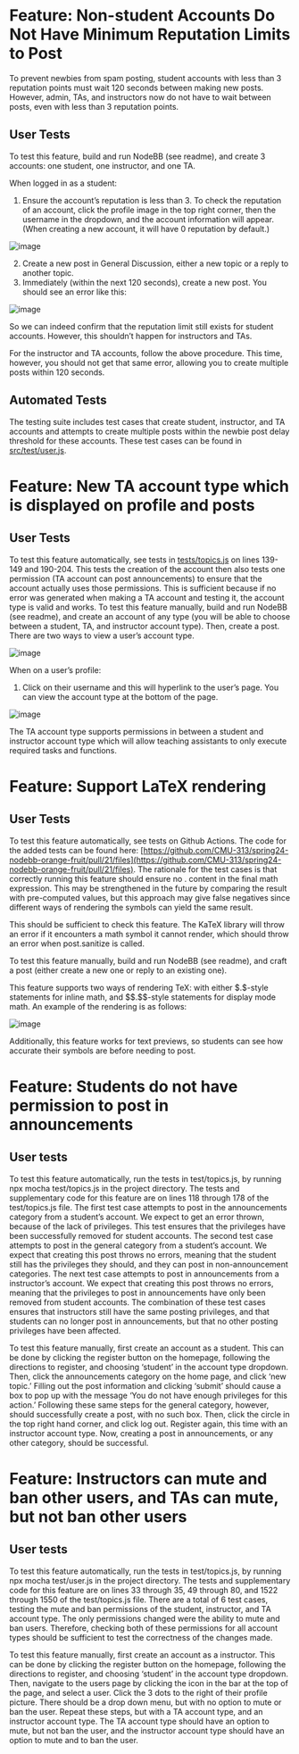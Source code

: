 # Feature: Non-student Accounts Do Not Have Minimum Reputation Limits to Post

To prevent newbies from spam posting, student accounts with less than 3 reputation points must wait 120 seconds between making new posts. However, admin, TAs, and instructors now do not have to wait between posts, even with less than 3 reputation points.

## User Tests
To test this feature, build and run NodeBB (see readme), and create 3 accounts: one student, one instructor, and one TA.

When logged in as a student:
1. Ensure the account’s reputation is less than 3. To check the reputation of an account, click the profile image in the top right corner, then the username in the dropdown, and the account information will appear. (When creating a new account, it will have 0 reputation by default.)

![image](https://drive.google.com/uc?export=view&id=1tpuR9pJKu6PaDV2Qfu_LUTTXe3r5Z2EZ)

2. Create a new post in General Discussion, either a new topic or a reply to another topic. 
3. Immediately (within the next 120 seconds), create a new post. You should see an error like this: 

![image](https://drive.google.com/uc?export=view&id=1GhmgArMq-aqQEJeboDPo-wIswN1BGyB0)

So we can indeed confirm that the reputation limit still exists for student accounts. However, this shouldn’t happen for instructors and TAs.

For the instructor and TA accounts, follow the above procedure. This time, however, you should not get that same error, allowing you to create multiple posts within 120 seconds.

## Automated Tests
The testing suite includes test cases that create student, instructor, and TA accounts and attempts to create multiple posts within the newbie post delay threshold for these accounts. These test cases can be found in [src/test/user.js](src/test/user.js).

# Feature: New TA account type which is displayed on profile and posts

## User Tests
To test this feature automatically, see tests in [tests/topics.js](test/topics.js) on lines 139-149 and 190-204. This tests the creation of the account then also tests one permission (TA account can post announcements) to ensure that the account actually uses those permissions. This is sufficient because if no error was generated when making a TA account and testing it, the account type is valid and works.
To test this feature manually, build and run NodeBB (see readme), and create an account of any type (you will be able to choose between a student, TA, and instructor account type). Then, create a post. There are two ways to view a user’s account type.

![image](https://drive.google.com/uc?export=view&id=1khswyh9GNdvvn3kVcvUJBd7dugnDzwwt)

When on a user’s profile: 
1. Click on their username and this will hyperlink to the user’s page. You can view the account type at the bottom of the page. 

![image](https://drive.google.com/uc?export=view&id=1WYb9gEofqQ1sq0-GO5BBazA9RrLVNXiN)

The TA account type supports permissions in between a student and instructor account type which will allow teaching assistants to only execute required tasks and functions. 

# Feature: Support LaTeX rendering

## User Tests
To test this feature automatically, see tests on Github Actions. The code for the added tests can be found here: [https://github.com/CMU-313/spring24-nodebb-orange-fruit/pull/21/files](https://github.com/CMU-313/spring24-nodebb-orange-fruit/pull/21/files). The rationale for the test cases is that correctly running this feature should ensure no $.$ content in the final math expression. This may be strengthened in the future by comparing the result with pre-computed values, but this approach may give false negatives since different ways of rendering the symbols can yield the same result.

This should be sufficient to check this feature. The KaTeX library will throw an error if it encounters a math symbol it cannot render, which should throw an error when post.sanitize is called.

To test this feature manually, build and run NodeBB (see readme), and craft a post (either create a new one or reply to an existing one).

This feature supports two ways of rendering TeX: with either $`\$`$.$`\$`$-style statements for inline math, and $`\$\$`$.$`\$\$`$-style statements for display mode math. An example of the rendering is as follows:

![image](https://drive.google.com/uc?export=view&id=12u-D7R87uQfh9UR3l8kuFWGX3fKd6Rqs)


Additionally, this feature works for text previews, so students can see how accurate their symbols are before needing to post.

# Feature: Students do not have permission to post in announcements

## User tests
To test this feature automatically, run the tests in test/topics.js, by running npx mocha test/topics.js in the project directory. The tests and supplementary code for this feature are on lines 118 through 178 of the test/topics.js file. The first test case attempts to post in the announcements category from a student’s account. We expect to get an error thrown, because of the lack of privileges. This test ensures that the privileges have been successfully removed for student accounts. The second test case attempts to post in the general category from a student’s account. We expect that creating this post throws no errors, meaning that the student still has the privileges they should, and they can post in non-announcement categories. The next test case attempts to post in announcements from a instructor’s account. We expect that creating this post throws no errors, meaning that the privileges to post in announcements have only been removed from student accounts. The combination of these test cases ensures that instructors still have the same posting privileges, and that students can no longer post in announcements, but that no other posting privileges have been affected. 

To test this feature manually, first create an account as a student. This can be done by clicking the register button on the homepage, following the directions to register, and choosing ‘student’ in the account type dropdown. Then, click the announcements category on the home page, and click ‘new topic.’ Filling out the post information and clicking ‘submit’ should cause a box to pop up with the message ‘You do not have enough privileges for this action.’ Following these same steps for the general category, however, should successfully create a post, with no such box. Then, click the circle in the top right hand corner, and click log out. Register again, this time with an instructor account type. Now, creating a post in announcements, or any other category, should be successful.

# Feature: Instructors can mute and ban other users, and TAs can mute, but not ban other users

## User tests
To test this feature automatically, run the tests in test/topics.js, by running npx mocha test/user.js in the project directory. The tests and supplementary code for this feature are on lines 33 through 35, 49 through 80, and 1522 through 1550 of the test/topics.js file. There are a total of 6 test cases, testing the mute and ban permissions of the student, instructor, and TA account type. The only permissions changed were the ability to mute and ban users. Therefore, checking both of these permissions for all account types should be sufficient to test the correctness of the changes made.

To test this feature manually, first create an account as a instructor. This can be done by clicking the register button on the homepage, following the directions to register, and choosing ‘student’ in the account type dropdown. Then, navigate to the users page by clicking the icon in the bar at the top of the page, and select a user. Click the 3 dots to the right of their profile picture. There should be a drop down menu, but with no option to mute or ban the user. Repeat these steps, but with a TA account type, and an instructor account type. The TA account type should have an option to mute, but not ban the user, and the instructor account type should have an option to mute and to ban the user.


